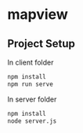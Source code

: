 # mapview

## Project Setup

In client folder
```sh
npm install
npm run serve
```

In server folder

```sh
npm install
node server.js
```

